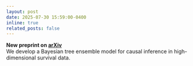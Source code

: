 ```yaml
---
layout: post
date: 2025-07-30 15:59:00-0400
inline: true
related_posts: false
---
```



**New preprint on [arXiv](https://arxiv.org/abs/2507.22004)**  
We develop a Bayesian tree ensemble model for causal inference in high-dimensional survival data.
